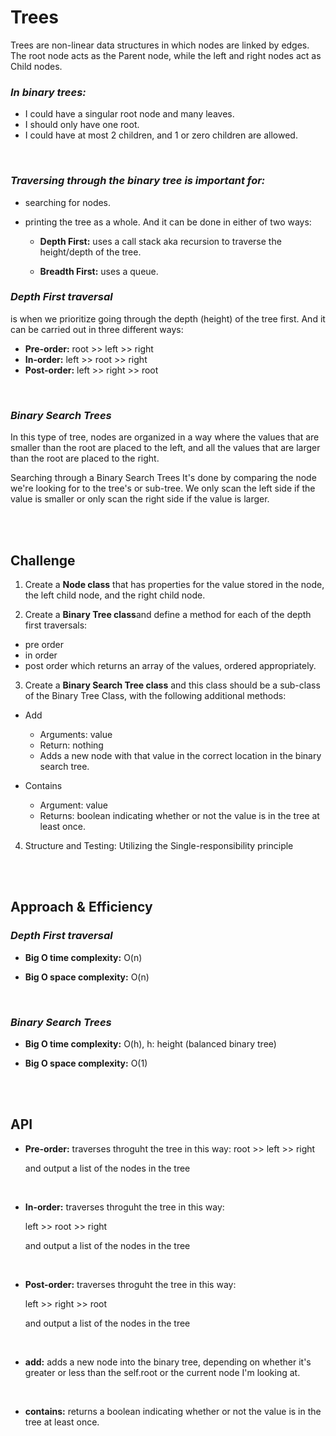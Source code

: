 # **Trees**

Trees are non-linear data structures in which nodes are linked by edges. The root node acts as the Parent node, while the left and right nodes act as Child nodes.

### ***In binary trees:***
- I could have a singular root node and many leaves.
- I should only have one root.
- I could have at most 2 children, and 1 or zero children are allowed.

<br>


### ***Traversing through the binary tree is important for:***

- searching for nodes.
- printing the tree as a whole. And it can be done in either of two ways:

    - **Depth First:** uses a call stack aka recursion to traverse the height/depth of the tree.

    - **Breadth First:** uses a queue.


### ***Depth First traversal***

is when we prioritize going through the depth (height) of the tree first. And it can be carried out in three different ways:

- **Pre-order:** root >> left >> right
- **In-order:** left >> root >> right
- **Post-order:** left >> right >> root

<br>

### ***Binary Search Trees***
In this type of tree, nodes are organized in a way where the values that are smaller than the root are placed to the left, and all the values that are larger than the root are placed to the right.


Searching through a Binary Search Trees
It's done by comparing the node we're looking for to the tree's or sub-tree. We only scan the left side if the value is smaller or only scan the right side if the value is larger.

 
<br>

<br>


## **Challenge**

1. Create a **Node class** that has properties for the value stored in the node, the left child node, and the right child node.

2. Create a **Binary Tree class**and define a method for each of the depth first traversals:
- pre order
- in order
- post order which returns an array of the values, ordered appropriately.

3. Create a **Binary Search Tree class** and this class should be a sub-class of the Binary Tree Class, with the following additional methods:
- Add

    - Arguments: value
    - Return: nothing
    - Adds a new node with that value in the correct location in the binary search tree.
- Contains
    - Argument: value
    - Returns: boolean indicating whether or not the value is in the tree at least once.


4. Structure and Testing: Utilizing the Single-responsibility principle


<br>

<br>

## **Approach & Efficiency**


### ***Depth First traversal***

- **Big O time complexity:** O(n)

- **Big O space complexity:** O(n)

<br>



### ***Binary Search Trees***


- **Big O time complexity:** O(h), h: height (balanced binary tree)

- **Big O space complexity:** O(1)


<br>

<br>

## **API**

- **Pre-order:** traverses throguht the tree in this way:
    root >> left >> right

    and output a list of the nodes in the tree

<br>

- **In-order:** traverses throguht the tree in this way:

    left >> root >> right

    and output a list of the nodes in the tree

<br>

- **Post-order:** traverses throguht the tree in this way:

    left >> right >> root

    and output a list of the nodes in the tree

<br>

- **add:** adds a new node into the binary tree, depending on whether it's greater or less than the self.root or the current node I'm looking at.

<br>

- **contains:** returns a boolean indicating whether or not the value is in the tree at least once.